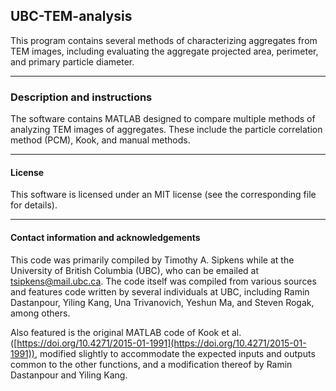 ## UBC-TEM-analysis

This program contains several methods of characterizing aggregates from
TEM images, including evaluating the aggregate projected area, perimeter,
and primary particle diameter.

----------------------------------------------------------------------

### Description and instructions

The software contains MATLAB designed to compare multiple
methods of analyzing TEM images of aggregates. These include the
particle correlation method (PCM), Kook, and manual methods.

----------------------------------------------------------------------

#### License

This software is licensed under an MIT license (see the corresponding file
for details).

----------------------------------------------------------------------

#### Contact information and acknowledgements

This code was primarily compiled by Timothy A. Sipkens while at the
University of British Columbia (UBC), who can be emailed at
[tsipkens@mail.ubc.ca](mailto:tsipkens@mail.ubc.ca). The code
itself was compiled from various sources and features code written by
several individuals at UBC, including Ramin Dastanpour, Yiling Kang,
Una Trivanovich, Yeshun Ma, and Steven Rogak, among others.

Also featured is the original MATLAB code of Kook et al.
([https://doi.org/10.4271/2015-01-1991](https://doi.org/10.4271/2015-01-1991)),
modified slightly to accommodate the expected inputs and outputs common
to the other functions, and a modification thereof by Ramin Dastanpour
and Yiling Kang.
